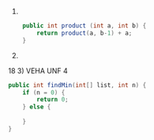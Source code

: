 1)
```java
	public int product (int a, int b) {
		return product(a, b-1) + a;
	}
```
2)
18
3)
VEHA UNF
4
```java
public int findMin(int[] list, int n) {
	if (n = 0) {
		return 0;
	} else {
		
	}
}
```